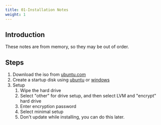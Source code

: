 ```yaml
---
title: 01-Installation Notes
weight: 1
---
```


## Introduction

These notes are from memory, so they may be out of order.

## Steps

1. Download the iso from [ubuntu.com](https://ubuntu.com/tutorials/create-a-usb-stick-on-ubuntu#download-content)
1. Create a startup disk using [ubuntu](https://ubuntu.com/tutorials/create-a-usb-stick-on-ubuntu#3-launch-startup-disk-creator) or [windows](https://ubuntu.com/tutorials/create-a-usb-stick-on-windows)
1. Setup
    1. Wipe the hard drive
    1. Select "other" for drive setup, and then select LVM and "encrypt" hard drive
    1. Enter encryption password
    1. Select minimal setup
    1. Don't update while installing, you can do this later.
